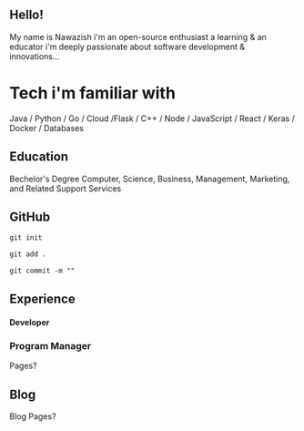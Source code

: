 ## Hello!

My name is Nawazish i'm an open-source enthusiast a learning & an educator i'm deeply passionate about software development & innovations...

# Tech i'm familiar with

Java / Python / Go / Cloud /Flask / C++ / Node / 
JavaScript / React / Keras / Docker / Databases
## Education

Bechelor's Degree Computer, Science, Business, Management, Marketing, and Related Support Services


## GitHub


```markdown
git init
```

```markdown
git add .
```

```markdown
git commit -m ""
```

## Experience

#### Developer

### Program Manager
Pages?

## Blog

Blog Pages?
